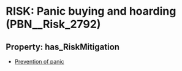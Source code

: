 # RISK: __Panic buying and hoarding__ (PBN__Risk_2792)

## Property: has_RiskMitigation

* [Prevention of panic](PBN__Mitigation_885)

